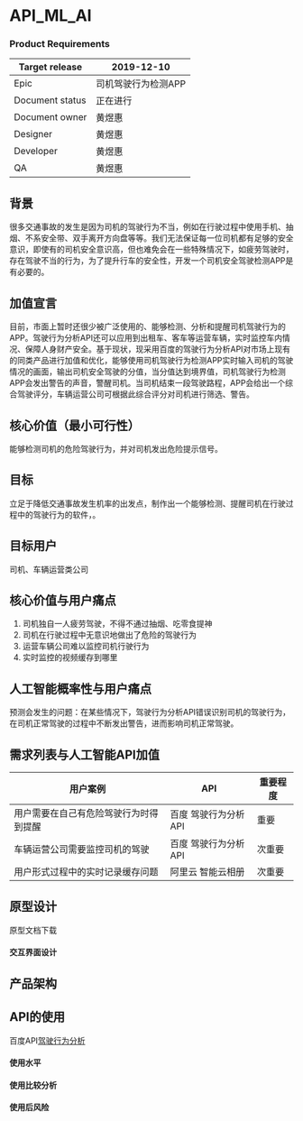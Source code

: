 # API_ML_AI

### Product Requirements
|Target release|2019-12-10|
|---|---|
|Epic|司机驾驶行为检测APP|
|Document status|正在进行|
|Document owner|黄煜惠|
|Designer|黄煜惠|
|Developer|黄煜惠|
|QA|黄煜惠|

## 背景
很多交通事故的发生是因为司机的驾驶行为不当，例如在行驶过程中使用手机、抽烟、不系安全带、双手离开方向盘等等。我们无法保证每一位司机都有足够的安全意识，即使有的司机安全意识高，但也难免会在一些特殊情况下，如疲劳驾驶时，存在驾驶不当的行为，为了提升行车的安全性，开发一个司机安全驾驶检测APP是有必要的。

## 加值宣言
目前，市面上暂时还很少被广泛使用的、能够检测、分析和提醒司机驾驶行为的APP。驾驶行为分析API还可以应用到出租车、客车等运营车辆，实时监控车内情况、保障人身财产安全。基于现状，现采用百度的驾驶行为分析API对市场上现有的同类产品进行加值和优化，能够使用司机驾驶行为检测APP实时输入司机的驾驶情况的画面，输出司机安全驾驶的分值，当分值达到境界值，司机驾驶行为检测APP会发出警告的声音，警醒司机。当司机结束一段驾驶路程，APP会给出一个综合驾驶评分，车辆运营公司可根据此综合评分对司机进行筛选、警告。

## 核心价值（最小可行性）
能够检测司机的危险驾驶行为，并对司机发出危险提示信号。

## 目标
立足于降低交通事故发生机率的出发点，制作出一个能够检测、提醒司机在行驶过程中的驾驶行为的软件，。

## 目标用户
司机、车辆运营类公司

## 核心价值与用户痛点
1. 司机独自一人疲劳驾驶，不得不通过抽烟、吃零食提神
2. 司机在行驶过程中无意识地做出了危险的驾驶行为
3. 运营车辆公司难以监控司机行驶行为
4. 实时监控的视频缓存到哪里

## 人工智能概率性与用户痛点
预测会发生的问题：在某些情况下，驾驶行为分析API错误识别司机的驾驶行为，在司机正常驾驶的过程中不断发出警告，进而影响司机正常驾驶。

## 需求列表与人工智能API加值
|用户案例|API|重要程度|
|---|---|---|
|用户需要在自己有危险驾驶行为时得到提醒|百度 驾驶行为分析API|重要|
|车辆运营公司需要监控司机的驾驶|百度 驾驶行为分析API|次重要|
|用户形式过程中的实时记录缓存问题|阿里云 智能云相册|次重要|

## 原型设计
原型文档下载

#### 交互界面设计

## 产品架构

## API的使用
百度API[驾驶行为分析](https://ai.baidu.com/tech/body/driver)

#### 使用水平

#### 使用比较分析

#### 使用后风险

